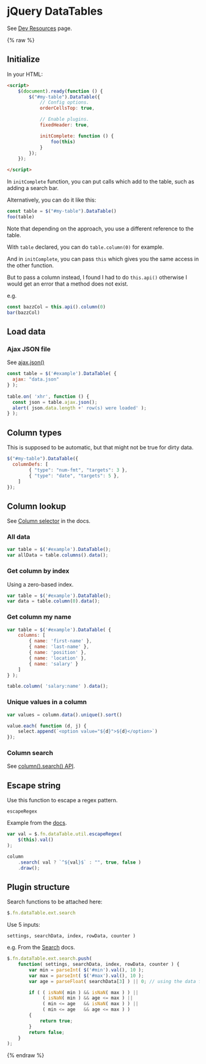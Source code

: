 # jQuery DataTables

See [Dev Resources](https://michaelcurrin.github.io/dev-resources/resources/javascript/packages/jquery-datatables/) page.


{% raw %}

## Initialize

In your HTML:

```html
<script>
    $(document).ready(function () {
        $("#my-table").DataTable({
            // Config options.
            orderCellsTop: true,

            // Enable plugins.
            fixedHeader: true,

            initComplete: function () {
                foo(this)
            }
        });
    });

</script>
```

In `initComplete` function, you can put calls which add to the table, such as adding a search bar.

Alternatively, you can do it like this:

```javascript
const table = $("#my-table").DataTable()
foo(table)
```

Note that depending on the approach, you use a different reference to the table.

With `table` declared, you can do `table.column(0)` for example.

And in `initComplete`, you can pass `this` which gives you the same access in the other function.

But to pass a column instead, I found I had to do `this.api()` otherwise I would get an error that a method does not exist.

e.g.

```javascript
const bazzCol = this.api().column(0)
bar(bazzCol)
```


## Load data

### Ajax JSON file

See [ajax.json()](https://datatables.net/reference/api/ajax.json())

```javascript
const table = $('#example').DataTable( {
  ajax: "data.json"
} );
 
table.on( 'xhr', function () {
  const json = table.ajax.json();
  alert( json.data.length +' row(s) were loaded' );
} );
```


## Column types

This is supposed to be automatic, but that might not be true for dirty data.

```javascript
$("#my-table").DataTable({
  columnDefs: [
        { "type": "num-fmt", "targets": 3 },
        { "type": "date", "targets": 5 },
    ]
});
```


## Column lookup

See [Column selector](https://datatables.net/reference/type/column-selector) in the docs.

### All data

```javascript
var table = $('#example').DataTable();
var allData = table.columns().data();
```

### Get column by index

Using a zero-based index.

```javascript
var table = $('#example').DataTable();
var data = table.column(0).data();
```

### Get column my name

```javascript
var table = $('#example').DataTable( {
    columns: [
        { name: 'first-name' },
        { name: 'last-name' },
        { name: 'position' },
        { name: 'location' },
        { name: 'salary' }
    ]
} );

table.column( 'salary:name' ).data();
```

### Unique values in a column

```javascript
var values = column.data().unique().sort()

value.each( function (d, j) {
    select.append(`<option value="${d}">${d}</option>`)
});
```

### Column search

See [column().search() API](https://datatables.net/reference/api/column().search()).


## Escape string

Use this function to escape a regex pattern.

`escapeRegex`

Example from the [docs](https://datatables.net/reference/api/%24.fn.dataTable.util.escapeRegex()).

```javascript
var val = $.fn.dataTable.util.escapeRegex(
    $(this).val()
);

column
    .search( val ? `^${val}$` : "", true, false )
    .draw();
```

## Plugin structure

Search functions to be attached here:

```javascript
$.fn.dataTable.ext.search
```

Use 5 inputs:

```
settings, searchData, index, rowData, counter )
```

e.g. From the [Search](https://datatables.net/manual/plug-ins/search) docs.

```javascript
$.fn.dataTable.ext.search.push(
    function( settings, searchData, index, rowData, counter ) {
        var min = parseInt( $('#min').val(), 10 );
        var max = parseInt( $('#max').val(), 10 );
        var age = parseFloat( searchData[3] ) || 0; // using the data from the 4th column

        if ( ( isNaN( min ) && isNaN( max ) ) ||
             ( isNaN( min ) && age <= max ) ||
             ( min <= age   && isNaN( max ) ) ||
             ( min <= age   && age <= max ) )
        {
            return true;
        }
        return false;
    }
);
```

{% endraw %}
